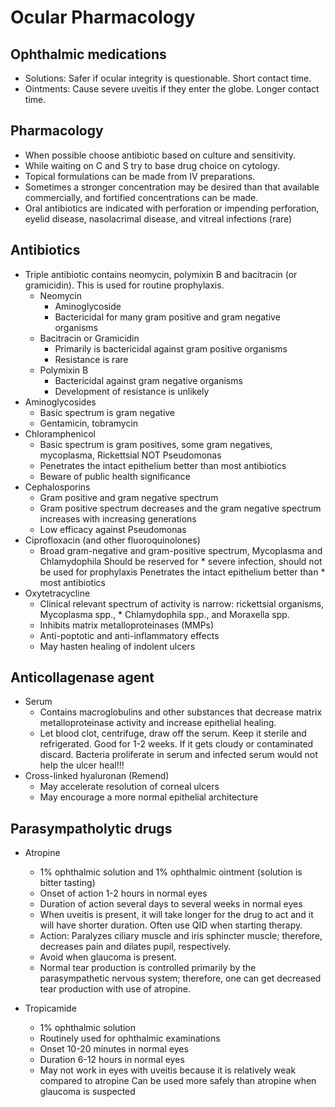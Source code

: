 # Ocular Pharmacology

## Ophthalmic medications
* Solutions: Safer if ocular integrity is questionable. Short contact time.
* Ointments: Cause severe uveitis if they enter the globe. Longer contact time.

## Pharmacology
* When possible choose antibiotic based on culture and sensitivity.
* While waiting on C and S try to base drug choice on cytology.
* Topical formulations can be made from IV preparations.
* Sometimes a stronger concentration may be desired than that available commercially, and fortified concentrations can be made.
* Oral antibiotics are indicated with perforation or impending perforation, eyelid disease, nasolacrimal disease, and vitreal infections (rare)

## Antibiotics

* Triple antibiotic contains neomycin, polymixin B and bacitracin (or gramicidin). This is used for routine prophylaxis.
    * Neomycin
        * Aminoglycoside
        * Bactericidal for many gram positive and gram negative organisms
    * Bacitracin or Gramicidin
        * Primarily is bactericidal against gram positive organisms
        * Resistance is rare
    * Polymixin B
        * Bactericidal against gram negative organisms
        * Development of resistance is unlikely
* Aminoglycosides
    * Basic spectrum is gram negative
    * Gentamicin, tobramycin
* Chloramphenicol
    * Basic spectrum is gram positives, some gram negatives, mycoplasma, Rickettsial NOT Pseudomonas
    * Penetrates the intact epithelium better than most antibiotics
    * Beware of public health significance
* Cephalosporins
    * Gram positive and gram negative spectrum
    * Gram positive spectrum decreases and the gram negative spectrum increases with increasing generations
    * Low efficacy against Pseudomonas
* Ciprofloxacin (and other fluoroquinolones)
    * Broad gram-negative and gram-positive spectrum, Mycoplasma and Chlamydophila Should be reserved for * severe infection, should not be used for prophylaxis Penetrates the intact epithelium better than * most antibiotics
* Oxytetracycline
    * Clinical relevant spectrum of activity is narrow: rickettsial organisms, Mycoplasma spp., * Chlamydophila spp., and Moraxella spp.
    * Inhibits matrix metalloproteinases (MMPs)
    * Anti-poptotic and anti-inflammatory effects
    * May hasten healing of indolent ulcers

## Anticollagenase agent

* Serum
    * Contains macroglobulins and other substances that decrease matrix metalloproteinase activity and increase epithelial healing.
    * Let blood clot, centrifuge, draw off the serum. Keep it sterile and refrigerated. Good for 1-2 weeks. If it gets cloudy or contaminated discard. Bacteria proliferate in serum and infected serum would not help the ulcer heal!!!
* Cross-linked hyaluronan (Remend)
    * May accelerate resolution of corneal ulcers
    * May encourage a more normal epithelial architecture

## Parasympatholytic drugs

* Atropine
    * 1% ophthalmic solution and 1% ophthalmic ointment (solution is bitter tasting)
    * Onset of action 1-2 hours in normal eyes
    * Duration of action several days to several weeks in normal eyes
    * When uveitis is present, it will take longer for the drug to act and it will have shorter duration. Often use QID when starting therapy.
    * Action: Paralyzes ciliary muscle and iris sphincter muscle; therefore, decreases pain and dilates pupil, respectively.
    * Avoid when glaucoma is present.
    * Normal tear production is controlled primarily by the parasympathetic nervous system; therefore, one can get decreased tear production with use of atropine.

* Tropicamide
    * 1% ophthalmic solution
    * Routinely used for ophthalmic examinations
    * Onset 10-20 minutes in normal eyes
    * Duration 6-12 hours in normal eyes
    * May not work in eyes with uveitis because it is relatively weak compared to atropine Can be used more safely than atropine when glaucoma is suspected

